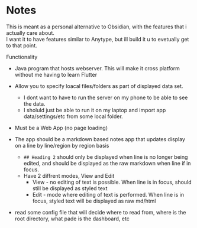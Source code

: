 # Notes
This is meant as a personal alternative to Obsidian, with the features that i actually care about.<br>
I want it to have features similar to Anytype, but ill build it u to evetually get to that point.<br>

Functionality
 - Java program that hosts webserver. This will make it cross platform without me having to learn Flutter
 - Allow you to specify loacal files/folders as part of displayed data set.
 	- I dont want to have to run the server on my phone to be able to see the data.
 	- I sholuld just be able to run it on my laptop and import app data/settings/etc from some local folder.

 - Must be a Web App (no page loading)
 - The app should be a markdown based notes app that updates display on a line by line/region by region basis
 	- `## Heading 2` should only be displayed when line is no longer being edited, and should be displayed as
 	   the raw markdown when line if in focus. 
 	- Have 2 diffrent modes, View and Edit
 		- View - no editing of text is possible. When line is in focus, should still be displayed as styled text
 		- Edit - mode where editing of text is performed. When line is in focus, styled text will be displayed as raw md/html 

 - read some config file that will decide where to read from, where is the root directory, what pade is the dashboard, etc
